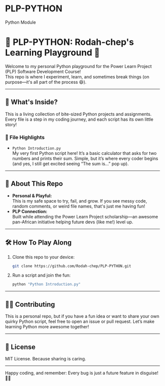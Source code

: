 # PLP-PYTHON
Python Module
# 🎉 PLP-PYTHON: Rodah-chep's Learning Playground 🎉

Welcome to my personal Python playground for the Power Learn Project (PLP) Software Development Course!  
This repo is where I experiment, learn, and sometimes break things (on purpose—it's all part of the process 😄).

---

## 🚀 What's Inside?

This is a living collection of bite-sized Python projects and assignments. Every file is a step in my coding journey, and each script has its own little story!

### 📄 File Highlights

- `Python Introduction.py`  
  My very first Python script here! It’s a basic calculator that asks for two numbers and prints their sum. Simple, but it’s where every coder begins (and yes, I still get excited seeing “The sum is…” pop up).

---

## 🌟 About This Repo

- **Personal & Playful:**  
  This is my safe space to try, fail, and grow. If you see messy code, random comments, or weird file names, that's just me having fun!
- **PLP Connection:**  
  Built while attending the Power Learn Project scholarship—an awesome pan-African initiative helping future devs (like me!) level up.

---

## 🛠️ How To Play Along

1. Clone this repo to your device:
   ```bash
   git clone https://github.com/Rodah-chep/PLP-PYTHON.git
   ```
2. Run a script and join the fun:
   ```bash
   python "Python Introduction.py"
   ```

---

## 👩‍💻 Contributing

This is a personal repo, but if you have a fun idea or want to share your own quirky Python script, feel free to open an issue or pull request. Let’s make learning Python more awesome together!

---

## 📜 License

MIT License. Because sharing is caring.

---

Happy coding, and remember: Every bug is just a future feature in disguise! 🚦🐍

